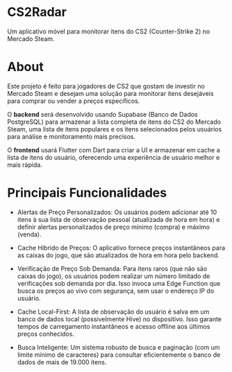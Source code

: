 # CS2Radar

Um aplicativo móvel para monitorar itens do CS2 (Counter-Strike 2) no Mercado Steam.

# About

Este projeto é feito para jogadores de CS2 que gostam de investir no Mercado Steam e desejam uma solução para monitorar itens desejáveis para comprar ou vender a preços específicos.

O **backend** será desenvolvido usando Supabase (Banco de Dados PostgreSQL) para armazenar a lista completa de itens do CS2 do Mercado Steam, uma lista de itens populares e os itens selecionados pelos usuários para análise e monitoramento mais precisos.

O **frontend** usará Flutter com Dart para criar a UI e armazenar em cache a lista de itens do usuário, oferecendo uma experiência de usuário melhor e mais rápida.

# Principais Funcionalidades

- Alertas de Preço Personalizados: Os usuários podem adicionar até 10 itens à sua lista de observação pessoal (atualizada de hora em hora) e definir alertas personalizados de preço mínimo (compra) e máximo (venda).

- Cache Híbrido de Preços: O aplicativo fornece preços instantâneos para as caixas do jogo, que são atualizados de hora em hora pelo backend.

- Verificação de Preço Sob Demanda: Para itens raros (que não são caixas do jogo), os usuários podem realizar um número limitado de verificações sob demanda por dia. Isso invoca uma Edge Function que busca os preços ao vivo com segurança, sem usar o endereço IP do usuário.

- Cache Local-First: A lista de observação do usuário é salva em um banco de dados local (possivelmente Hive) no dispositivo. Isso garante tempos de carregamento instantâneos e acesso offline aos últimos preços conhecidos.

- Busca Inteligente: Um sistema robusto de busca e paginação (com um limite mínimo de caracteres) para consultar eficientemente o banco de dados de mais de 19.000 itens.
